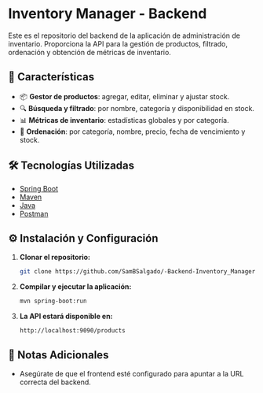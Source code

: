 # Inventory Manager - Backend

Este es el repositorio del backend de la aplicación de administración de inventario. Proporciona la API para la gestión de productos, filtrado, ordenación y obtención de métricas de inventario.

## 🚀 Características

- 📦 **Gestor de productos**: agregar, editar, eliminar y ajustar stock.
- 🔍 **Búsqueda y filtrado**: por nombre, categoría y disponibilidad en stock.
- 📊 **Métricas de inventario**: estadísticas globales y por categoría.
- 📑 **Ordenación**: por categoría, nombre, precio, fecha de vencimiento y stock.

## 🛠️ Tecnologías Utilizadas

- [Spring Boot](https://start.spring.io/index.html)
- [Maven](https://maven.apache.org/download.cgi)
- [Java](https://www.oracle.com/java/technologies/downloads/#jdk24-mac)
- [Postman](https://www.postman.com/downloads/)

## ⚙️ Instalación y Configuración

1. **Clonar el repositorio:**
   ```sh
   git clone https://github.com/SamBSalgado/-Backend-Inventory_Manager.git
   ```

2. **Compilar y ejecutar la aplicación:**
   ```sh
   mvn spring-boot:run
   ```

3. **La API estará disponible en:**
   ```
   http://localhost:9090/products
   ```

## 📌 Notas Adicionales
- Asegúrate de que el frontend esté configurado para apuntar a la URL correcta del backend.
